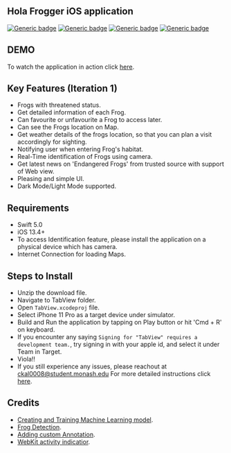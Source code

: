 
## Hola Frogger iOS application
[![Generic badge](https://img.shields.io/badge/Swift-5.0-orange.svg)](https://shields.io/) [![Generic badge](https://img.shields.io/badge/iOS-13.4+-blue.svg)](https://shields.io/) [![Generic badge](https://img.shields.io/badge/Version-0.1.0-orange.svg)](https://shields.io/) [![Generic badge](https://img.shields.io/badge/Platform-iOS-green.svg)](https://shields.io/) 

## DEMO
To watch the application in action click [here](https://www.youtube.com/watch?v=RpPpLSh0fo0&feature=emb_logo).

## Key Features (Iteration 1)
- Frogs with threatened status.
- Get detailed information of each Frog.
- Can favourite or unfavourite a Frog to access later.
- Can see the Frogs location on Map.
- Get weather details of the frogs location, so that you can plan a visit accordingly for sighting.
- Notifying user when entering Frog's habitat.
- Real-Time identification of Frogs using camera.
- Get latest news on 'Endangered Frogs' from trusted source with support of Web view.
- Pleasing and simple UI.
- Dark Mode/Light Mode supported.

## Requirements
- Swift 5.0
- iOS 13.4+ 
- To access Identification feature, please install the application on a physical device which has camera.
- Internet Connection for loading Maps.

## Steps to Install
- Unzip the download file.
- Navigate to TabView folder.
- Open `TabView.xcodeproj` file.
- Select iPhone 11 Pro as a target device under simulator.
- Build and Run the application by tapping on Play button or hit 'Cmd + R' on keyboard.
- If you encounter any saying `Signing for "TabView" requires a development team.`, try signing in with your apple id, and select it under Team in Target.
- Viola!!
- If you still experience any issues, please reachout at ckal0008@student.monash.edu
For more detailed instructions click [here](https://monashuni-my.sharepoint.com/:w:/g/personal/ckal0008_student_monash_edu/EeZ5h4O-92lJlpw4KS6f9U8Bg1zQfz7Pc7z5GCPMvJWsdw?e=VjRiNh).

## Credits
* [Creating and Training Machine Learning model](https://developer.apple.com/videos/play/wwdc2018/717).
* [Frog Detection](https://www.letsbuildthatapp.com/course_video?id=1592).
* [Adding custom Annotation](https://www.raywenderlich.com/7738344-mapkit-tutorial-getting-started).
* [WebKit activity indicatior](https://www.youtube.com/watch?v=tW3MUaU_eNs).
